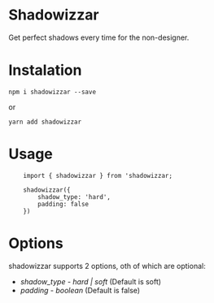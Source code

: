 # Shadowizzar

Get perfect shadows every time for the non-designer.


# Instalation

`npm i shadowizzar --save`

or 

`yarn add shadowizzar`


# Usage
```
    import { shadowizzar } from 'shadowizzar;

    shadowizzar({
        shadow_type: 'hard',
        padding: false
    })

```

# Options

shadowizzar supports 2 options, oth of which are optional:

* *shadow_type* - _hard | soft_  (Default is soft)
* *padding* - _boolean_  (Default is false)
